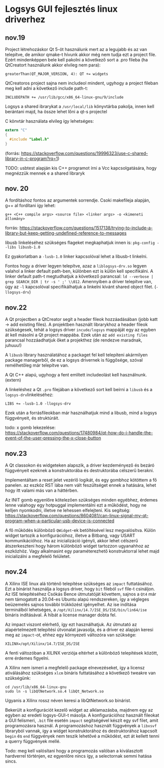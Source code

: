 # Logsys GUI fejlesztés linux driverhez

## nov.19

Project létrehozáskor Qt 5-öt használunk mert az a legujabb és az van telepítve, de amikor qmake-t hívunk akkor még nem tudja ezt a project file. Ezért mindenképpen bele kell pakolni a következő sort a .pro fileba (ha QtCreatort használunk akkor elvileg nem para):

`greaterThan(QT_MAJOR_VERSION, 4): QT += widgets`

QtCreatoros project sajna nem includeol mindent, ugyhogy a project fileban meg kell adni a következő include path-t:

`INCLUDEPATH += /usr/lib/gcc/x86_64-linux-gnu/9/include`

Logsys a shared ibrarykat a `/usr/local/lib` könyvtárba pakolja, innen kell berántani majd, ha össze lehet lőni a qt-s projectel

C könvtár használata elvileg így lehetséges:

``` C
extern "C"
{
  #include "Label.h"
}
```
(forrás: https://stackoverflow.com/questions/19996323/use-c-shared-library-in-c-program?rq=1)

TODO: usbtest alapján kis C++ programot írni a Vcc kapcsolgatására, hogy megnézzük mennek e a shared libraryk

## nov. 20

A fordításhoz fontos az argumentek sorrendje. Csoki makefileja alapján, g++ al fordítani így lehet:

`g++ <C++ compile args> <source file> <linker args> -o <kimeneti állomány>`

forrás: https://stackoverflow.com/questions/1517138/trying-to-include-a-library-but-keep-getting-undefined-reference-to-messages

libusb linkeléséhez szükséges flageket megkaphatjuk innen is: `pkg-config --libs libusb-1.0`

Ez gyakorlatban a `-lusb-1.0` linker kapcsolóval lehet a libusb-t linkelni.

Fontos hogy a driver legyen telepítve, azaz a `liblogsys-drv.so` legyen valahol a linker default path-ben, különben ezt is külön kell specifikálni. A linker default path-t megtudhatjuk a következő parancsal: `ld --verbose | grep SEARCH_DIR | tr -s ' ;' \\012`. Amennyiben a driver telepítve van, úgy az `-l` kapcsolóval specifikálhatjuk a linkelni kívánt shared object filet. (`-llogsys-drv`)

## nov.22

A Qt projectben a QtCreator segít a header fileok hozzáadásában (jobb katt -> add existing files). A projektben használt librarykhoz a header fileok szükségesek, tehát a logsys driver `incude/logsys` mappáját egy az egyben át kell másolni a Qt project mappába.
Ezek után az `add existing files` parancsal hozzáadhatjuk őket a projekthez (de rendezve maradnak, juhuuu!)

A `libusb` library használatához a packaget fel kell telepíteni akármilyen package managerből, de ez a logsys drivernek is függősége, szóval remélhetőleg már telepítve van.

A Qt C++ alapú, ugyhogy a fent említett includeolást kell használnunk. (extern)

A linkeléshez a Qt `.pro` filejában a következő sort kell beírni a `libusb` és a `logsys-drv`linkeléséhez:

```
LIBS += -lusb-1.0 -llogsys-drv
```

Ezek után a forrásfileokban már használhatjuk mind a libusb, mind a logsys függvényeit, és struktúráit.

todo: x gomb lekezelése: https://stackoverflow.com/questions/17480984/qt-how-do-i-handle-the-event-of-the-user-pressing-the-x-close-button

## nov.23

A Qt classokon és widgeteken alapszik, a driver kezdeményező és bezáró függvényeit ezeknek a konstruktorába és destruktorába célszerű berakni.

Implementáltam a reset jelet vezérlő logikát, és egy gombhoz kötöttem a fő panelen. az eszköz RST lába nem vált feszültséget ennek a hatására, lehet hogy itt valami más van a háttérben.

Az INIT gomb egyenlőre kötelezően szükséges minden egyébhez, érdemes lenne valahogy egy hotpuggal implementálni ezt a működést, hogy ne kelljen nyomkodni, illetve ne lehessen elfelejteni. Kis segítség: https://stackoverflow.com/questions/8604081/can-linux-signal-my-qt-program-when-a-particular-usb-device-is-connected

A fő működés különböző `QWidget`-ek betöltésével lesz megvalósítva. Külön widget tartozik a konfigurációhoz, illetve a Bitbang, vagy USART kommunikációhoz.
Ha az inicializáció igényli, akkor lehet célszerű átszerkeszteni hogy három különböző widget tartozzon ugyanahhoz az eszközhöz. Vagy alkalmasint egy paraméterezhető konstruktorral lehet majd inicializálni a megfelelő felületet.

## nov.24

A Xilinx ISE linux alá történő telepítése szükséges az `impact` futtatásához. Ezt a binárist használja a logsys driver, hogy `bit` fileból `svf` file-t csináljon. Az ISE telepítéséhez Csókás Bence útmutatóját követtem, sajnos a `Qt4` már nem támogatott a 20.04-es Ubuntu alapú rendszereken, így a végleges beüzemelés sajnos további trükközést igényelhet. Az ise indítása terminálból lehetséges, a `/opt/Xilinx/14.7/ISE_DS/ISE/bin/lin64/ise` bináris indításával. A hibát a license manager dobta fel.

 Az impact viszont elérhető, így ezt használhatjuk. Az útmutató az alapértelmezett telepítési útvonalat javasolja, és a driver ez alapján keresi meg az `impact`-ot, ehhez egy környezeti változóra van szüksége:

```
XILINX=/opt/Xilinx/14.7/ISE_DS/ISE
```

A fenti változóban a XILINX verziója eltérhet a különböző telepítések között, erre érdemes figyelni.

A Xilinx nem ismeri a megfelelő package elnevezéseket, így a licensz ativálásához szükséges `xlcm` bináris futtatásához a következő tweakre van szükségünk:

```
cd /usr/lib/x86_64-linux-gnu
sudo ln -s libQtNetwork.so.4 libQt_Network.so

```
Ugyanis a Xilinx rossz néven keresi a libQtNetwork.so binárist.

Bekerült a konfigurációt kezelő widget az alklamazásba, majdnem egy az egyben az eredeti logsys-GUI-t másolja. A konfigurációhoz használt fileokat a GUI felismeri, `.bit` file esetén `impact` segítségével készít egy svf filet, amit programozásra használ. A programozáshoz használt függvények a `libxsvf` libraryból vannak, így a widget konstruktorához és destruktorához kapcsolt `begin` és `end` függvények nem teszik lehetővé a működést, ezt át kellett tenni a querry függvények mellé.

Todo: meg kell valósítani hogy a programozás valóban a kiválasztott hardverrel történjen, ez egyenlőre nincs így, a selectornak semmi hatása sincs.
